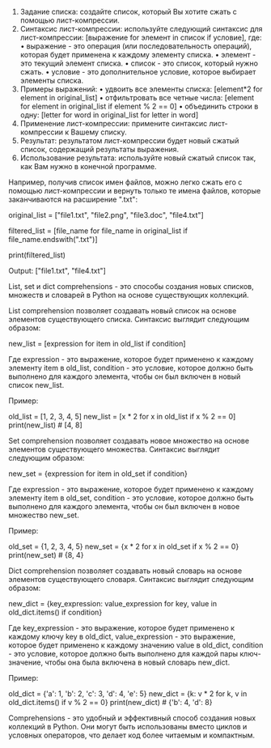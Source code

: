 1.	Задание списка: создайте список, который Вы хотите сжать с помощью лист-компрессии.
2.	Синтаксис лист-компрессии: используйте следующий синтаксис для лист-компрессии: [выражение for элемент in список if условие], где:
    •	выражение - это операция (или последовательность операций), которая будет применена к каждому элементу списка.
    •	элемент - это текущий элемент списка.
    •	список - это список, который нужно сжать.
    •	условие - это дополнительное условие, которое выбирает элементы списка.
3.	Примеры выражений:
    •	удвоить все элементы списка: [element*2 for element in original_list]
    •	отфильтровать все четные числа: [element for element in original_list if element % 2 == 0]
    •	объединить строки в одну: [letter for word in original_list for letter in word]
4.	Применение лист-компрессии: примените синтаксис лист-компрессии к Вашему списку.
5.	Результат: результатом лист-компрессии будет новый сжатый список, содержащий результаты выражения.
6.	Использование результата: используйте новый сжатый список так, как Вам нужно в конечной программе.


Например, получив список имен файлов, можно легко сжать его с помощью лист-компрессии и вернуть только те имена файлов, которые заканчиваются на расширение ".txt":

original_list = ["file1.txt", "file2.png", "file3.doc", "file4.txt"] 

filtered_list = [file_name for file_name in original_list if file_name.endswith(".txt")] 

print(filtered_list)

Output: ["file1.txt", "file4.txt"]

List, set и dict comprehensions - это способы создания новых списков, множеств и словарей в Python на основе существующих коллекций.

List comprehension позволяет создавать новый список на основе элементов существующего списка. Синтаксис выглядит следующим образом:

new_list = [expression for item in old_list if condition]


Где expression - это выражение, которое будет применено к каждому элементу item в old_list, condition - это условие, которое должно быть выполнено для каждого элемента, чтобы он был включен в новый список new_list.

Пример:

old_list = [1, 2, 3, 4, 5]
new_list = [x * 2 for x in old_list if x % 2 == 0]
print(new_list) # [4, 8]


Set comprehension позволяет создавать новое множество на основе элементов существующего множества. Синтаксис выглядит следующим образом:

new_set = {expression for item in old_set if condition}


Где expression - это выражение, которое будет применено к каждому элементу item в old_set, condition - это условие, которое должно быть выполнено для каждого элемента, чтобы он был включен в новое множество new_set.

Пример:

old_set = {1, 2, 3, 4, 5}
new_set = {x * 2 for x in old_set if x % 2 == 0}
print(new_set) # {8, 4}


Dict comprehension позволяет создавать новый словарь на основе элементов существующего словаря. Синтаксис выглядит следующим образом:

new_dict = {key_expression: value_expression for key, value in old_dict.items() if condition}


Где key_expression - это выражение, которое будет применено к каждому ключу key в old_dict, value_expression - это выражение, которое будет применено к каждому значению value в old_dict, condition - это условие, которое должно быть выполнено для каждой пары ключ-значение, чтобы она была включена в новый словарь new_dict.

Пример:

old_dict = {'a': 1, 'b': 2, 'c': 3, 'd': 4, 'e': 5}
new_dict = {k: v * 2 for k, v in old_dict.items() if v % 2 == 0}
print(new_dict) # {'b': 4, 'd': 8}


Comprehensions - это удобный и эффективный способ создания новых коллекций в Python. Они могут быть использованы вместо циклов и условных операторов, что делает код более читаемым и компактным.